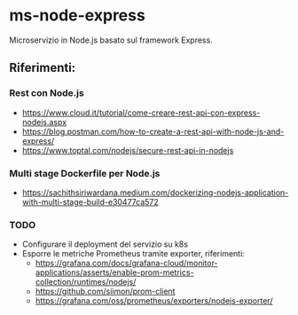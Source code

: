 # ms-node-express

Microservizio in Node.js basato sul framework Express.

## Riferimenti:

### Rest con Node.js
- https://www.cloud.it/tutorial/come-creare-rest-api-con-express-nodejs.aspx
- https://blog.postman.com/how-to-create-a-rest-api-with-node-js-and-express/
- https://www.toptal.com/nodejs/secure-rest-api-in-nodejs

### Multi stage Dockerfile per Node.js
- https://sachithsiriwardana.medium.com/dockerizing-nodejs-application-with-multi-stage-build-e30477ca572

### TODO
- Configurare il deployment del servizio su k8s
- Esporre le metriche Prometheus tramite exporter, riferimenti:
  - https://grafana.com/docs/grafana-cloud/monitor-applications/asserts/enable-prom-metrics-collection/runtimes/nodejs/
  - https://github.com/siimon/prom-client
  - https://grafana.com/oss/prometheus/exporters/nodejs-exporter/

